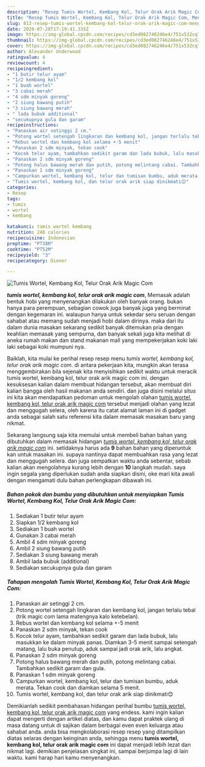 ```yaml
---
description: "Resep Tumis Wortel, Kembang Kol, Telur Orak Arik Magic Com, Menggugah Selera"
title: "Resep Tumis Wortel, Kembang Kol, Telur Orak Arik Magic Com, Menggugah Selera"
slug: 813-resep-tumis-wortel-kembang-kol-telur-orak-arik-magic-com-menggugah-selera
date: 2020-07-28T17:19:41.335Z
image: https://img-global.cpcdn.com/recipes/cd3ed082746246e4/751x532cq70/tumis-wortel-kembang-kol-telur-orak-arik-magic-com-foto-resep-utama.jpg
thumbnail: https://img-global.cpcdn.com/recipes/cd3ed082746246e4/751x532cq70/tumis-wortel-kembang-kol-telur-orak-arik-magic-com-foto-resep-utama.jpg
cover: https://img-global.cpcdn.com/recipes/cd3ed082746246e4/751x532cq70/tumis-wortel-kembang-kol-telur-orak-arik-magic-com-foto-resep-utama.jpg
author: Alexander Underwood
ratingvalue: 4
reviewcount: 4
recipeingredient:
- "1 butir telur ayam"
- "1/2 kembang kol"
- "1 buah wortel"
- "3 cabai merah"
- "4 sdm minyak goreng"
- "2 siung bawang putih"
- "3 siung bawang merah"
- " lada bubuk additional"
- "secukupnya gula dan garam"
recipeinstructions:
- "Panaskan air setinggi 2 cm."
- "Potong wortel setengah lingkaran dan kembang kol, jangan terlalu tebal (trik magic com lama matengnya kalo ketebelan)."
- "Rebus wortel dan kembang kol selama +-5 menit"
- "Panaskan 2 sdm minyak, tekan cook"
- "Kocok telur ayam, tambahkan sedikit garam dan lada bubuk, lalu masukkan ke dalam minyak panas. Diamkan 3-5 menit sampai setengah matang, lalu buka penutup, aduk sampai jadi orak arik, lalu angkat."
- "Panaskan 2 sdm minyak goreng"
- "Potong halus bawang merah dan putih, potong melintang cabai. Tambahkan sedikit garam dan gula."
- "Panaskan 1 sdm minyak goreng"
- "Campurkan wortel, kembang kol, telur dan tumisan bumbu, aduk merata. Tekan cook dan diamkan selama 5 menit."
- "Tumis wortel, kembang kol, dan telur orak arik siap dinikmati😊"
categories:
- Resep
tags:
- tumis
- wortel
- kembang

katakunci: tumis wortel kembang 
nutrition: 240 calories
recipecuisine: Indonesian
preptime: "PT38M"
cooktime: "PT52M"
recipeyield: "3"
recipecategory: Dinner

---
```



![Tumis Wortel, Kembang Kol, Telur Orak Arik Magic Com](https://img-global.cpcdn.com/recipes/cd3ed082746246e4/751x532cq70/tumis-wortel-kembang-kol-telur-orak-arik-magic-com-foto-resep-utama.jpg)

<b><i>tumis wortel, kembang kol, telur orak arik magic com</i></b>, Memasak adalah bentuk hobi yang menyenangkan dilakukan oleh banyak orang. bukan hanya para perempuan, sebagian cowok juga banyak juga yang berminat dengan kegemaran ini. walaupun hanya untuk sekedar seru seruan dengan sahabat atau memang sudah menjadi hobi dalam dirinya. maka dari itu dalam dunia masakan sekarang sedikit banyak ditemukan pria dengan keahlian memasak yang sempurna, dan banyak sekali juga kita melihat di aneka rumah makan dan stand makanan mall yang mempekerjakan koki laki laki sebagai koki mumpuni nya.

Baiklah, kita mulai ke perihal resep resep menu <i>tumis wortel, kembang kol, telur orak arik magic com</i>. di antara pekerjaan kita, mungkin akan terasa menggembirakan bila sejenak kita menyisihkan sedikit waktu untuk meracik tumis wortel, kembang kol, telur orak arik magic com ini. dengan kesuksesan kalian dalam membuat hidangan tersebut, akan membuat diri kalian bangga oleh hasil makanan anda sendiri. dan juga disini melalui situs ini kita akan mendapatkan pedoman untuk mengolah olahan <u>tumis wortel, kembang kol, telur orak arik magic com</u> tersebut menjadi olahan yang lezat dan menggugah selera, oleh karena itu catat alamat laman ini di gadget anda sebagai salah satu referensi kita dalam memasak masakan baru yang nikmat.




Sekarang langsung saja kita memulai untuk membeli bahan bahan yang dibutuhkan dalam memasak hidangan <u><i>tumis wortel, kembang kol, telur orak arik magic com</i></u> ini. setidaknya harus ada <b>9</b> bahan bahan yang diperuntuk kan untuk masakan ini. supaya nantinya dapat membuahkan rasa yang lezat dan menggugah selera. dan juga sempatkan waktu anda sebentar, sebab kalian akan mengolahnya kurang lebih dengan <b>10</b> langkah mudah. saya ingin segala yang diperlukan sudah anda siapkan disini, oke mari kita awali dengan mengamati dulu bahan perlengkapan dibawah ini.

<!--inarticleads1-->

##### Bahan pokok dan bumbu yang dibutuhkan untuk menyiapkan Tumis Wortel, Kembang Kol, Telur Orak Arik Magic Com:

1. Sediakan 1 butir telur ayam
1. Siapkan 1/2 kembang kol
1. Sediakan 1 buah wortel
1. Gunakan 3 cabai merah
1. Ambil 4 sdm minyak goreng
1. Ambil 2 siung bawang putih
1. Sediakan 3 siung bawang merah
1. Ambil  lada bubuk (additional)
1. Sediakan secukupnya gula dan garam




<!--inarticleads2-->

##### Tahapan mengolah Tumis Wortel, Kembang Kol, Telur Orak Arik Magic Com:

1. Panaskan air setinggi 2 cm.
1. Potong wortel setengah lingkaran dan kembang kol, jangan terlalu tebal (trik magic com lama matengnya kalo ketebelan).
1. Rebus wortel dan kembang kol selama +-5 menit
1. Panaskan 2 sdm minyak, tekan cook
1. Kocok telur ayam, tambahkan sedikit garam dan lada bubuk, lalu masukkan ke dalam minyak panas. Diamkan 3-5 menit sampai setengah matang, lalu buka penutup, aduk sampai jadi orak arik, lalu angkat.
1. Panaskan 2 sdm minyak goreng
1. Potong halus bawang merah dan putih, potong melintang cabai. Tambahkan sedikit garam dan gula.
1. Panaskan 1 sdm minyak goreng
1. Campurkan wortel, kembang kol, telur dan tumisan bumbu, aduk merata. Tekan cook dan diamkan selama 5 menit.
1. Tumis wortel, kembang kol, dan telur orak arik siap dinikmati😊




Demikianlah sedikit pembahasan hidangan perihal bumbu <u>tumis wortel, kembang kol, telur orak arik magic com</u> yang endess. kami ingin kalian dapat mengerti dengan artikel diatas, dan kamu dapat praktek ulang di masa datang untuk di sajikan dalam berbagai even even keluarga atau sahabat anda. anda bisa mengkolaborasi resep resep yang ditampilkan diatas selaras dengan keinginan anda, sehingga menu <b>tumis wortel, kembang kol, telur orak arik magic com</b> ini dapat menjadi lebih lezat dan nikmat lagi. demikian penjelasan singkat ini, sampai berjumpa lagi di lain waktu. kami harap hari kamu menyenangkan.
